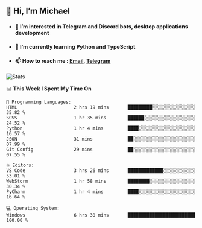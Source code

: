 ## 👋 Hi, I’m Michael
- #### 👀 I’m interested in Telegram and Discord bots, desktop applications development
- #### 🌱 I’m currently learning Python and TypeScript
- #### 📫 How to reach me : [Email](mailto:misha@kurapov.ru), [Telegram](https://t.me/mickr7)

![Stats](https://github-readme-stats.vercel.app/api?username=krpff&show_icons=true&theme=github_dark&hide_border=true&hide=issues&count_private=true&layout=compact)


<!--START_SECTION:waka-->
📊 **This Week I Spent My Time On** 

```text
💬 Programming Languages: 
HTML                     2 hrs 19 mins       █████████░░░░░░░░░░░░░░░░   35.82 % 
SCSS                     1 hr 35 mins        ██████░░░░░░░░░░░░░░░░░░░   24.52 % 
Python                   1 hr 4 mins         ████░░░░░░░░░░░░░░░░░░░░░   16.57 % 
JSON                     31 mins             ██░░░░░░░░░░░░░░░░░░░░░░░   07.99 % 
Git Config               29 mins             ██░░░░░░░░░░░░░░░░░░░░░░░   07.55 % 

🔥 Editors: 
VS Code                  3 hrs 26 mins       █████████████░░░░░░░░░░░░   53.01 % 
WebStorm                 1 hr 58 mins        ████████░░░░░░░░░░░░░░░░░   30.34 % 
PyCharm                  1 hr 4 mins         ████░░░░░░░░░░░░░░░░░░░░░   16.64 % 

💻 Operating System: 
Windows                  6 hrs 30 mins       █████████████████████████   100.00 % 
```


<!--END_SECTION:waka-->
